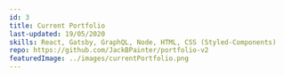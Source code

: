 ```yaml
---
id: 3
title: Current Portfolio
last-updated: 19/05/2020
skills: React, Gatsby, GraphQL, Node, HTML, CSS (Styled-Components)
repo: https://github.com/JackBPainter/portfolio-v2
featuredImage: ../images/currentPortfolio.png
---
```

